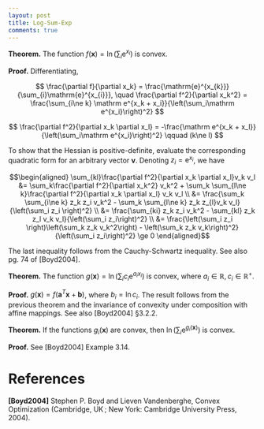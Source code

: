 ```yaml
---
layout: post
title: Log-Sum-Exp
comments: true
---
```


**Theorem.** The function $f\left(\mathbf{x}\right)=\ln\left(\sum_{i}\mathrm{e}^{x_{i}}\right)$ is convex.

**Proof.** Differentiating,

$$
\frac{\partial f}{\partial x_k} =
    \frac{\mathrm{e}^{x_{k}}}{\sum_{i}\mathrm{e}^{x_{i}}},
\quad
\frac{\partial f^2}{\partial x_k^2} =
    \frac{\sum_{i\ne k} \mathrm e^{x_k + x_i}}{\left(\sum_i\mathrm e^{x_i}\right)^2}
$$

$$
\frac{\partial f^2}{\partial x_k \partial x_l}
    = -\frac{\mathrm e^{x_k + x_l}}{\left(\sum_i\mathrm e^{x_i}\right)^2}
    \qquad (k\ne l)
$$

To show that the Hessian is positive-definite, evaluate the corresponding quadratic form for an arbitrary vector $\mathbf{v}$. Denoting $z_i = \mathrm e^{x_i}$, we have

$$\begin{aligned}
\sum_{kl}\frac{\partial f^2}{\partial x_k \partial x_l}v_k v_l
    &= \sum_k\frac{\partial f^2}{\partial x_k^2} v_k^2 + \sum_k \sum_{l\ne k}\frac{\partial f^2}{\partial x_k \partial x_l} v_k v_l \\
    &= \frac{\sum_k \sum_{i\ne k} z_k z_i v_k^2 - \sum_k \sum_{l\ne k} z_k z_{l}v_k v_l}{\left(\sum_i z_i \right)^2} \\
    &= \frac{\sum_{ki} z_k z_i v_k^2 - \sum_{kl} z_k z_l v_k v_l}{\left(\sum_i z_i\right)^2} \\
    &= \frac{\left(\sum_i z_i \right)\left(\sum_k z_k v_k^2\right) - \left(\sum_k z_k v_k\right)^2}{\left(\sum_i z_i\right)^2} \ge 0
\end{aligned}$$

The last inequality follows from the Cauchy-Schwartz inequality. See also pg. 74 of [Boyd2004].

**Theorem.** The function $g(\mathbf x) = \ln\left(\sum_i c_i \mathrm e^{a_i x_i}\right)$ is convex, where $a_i \in \mathbb R, c_i \in \mathbb R^+$.

**Proof.** $g(\mathbf x) = f(\mathbf a^T \mathbf x + \mathbf b)$, where $b_i = \ln c_i$. The result follows from the previous theorem and the invariance of convexity under composition with affine mappings.
See also [Boyd2004] §3.2.2.

**Theorem.** If the functions $g_i(\mathbf x)$ are convex, then $\ln \left( \sum_i \mathrm e^{g_i(\mathbf x)} \right)$ is convex.

**Proof.** See [Boyd2004] Example 3.14.

# References

**[Boyd2004]** Stephen P. Boyd and Lieven Vandenberghe, Convex Optimization (Cambridge, UK ; New York: Cambridge University Press, 2004).

